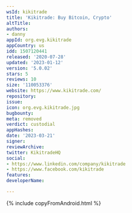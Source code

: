 ```yaml
---
wsId: kikitrade
title: 'Kikitrade: Buy Bitcoin, Crypto'
altTitle: 
authors:
- danny
appId: org.evg.kikitrade
appCountry: us
idd: 1507120441
released: '2020-07-28'
updated: '2023-01-12'
version: '5.0.02'
stars: 5
reviews: 10
size: '110053376'
website: https://www.kikitrade.com/
repository: 
issue: 
icon: org.evg.kikitrade.jpg
bugbounty: 
meta: removed
verdict: custodial
appHashes: 
date: '2023-03-21'
signer: 
reviewArchive: 
twitter: KikitradeHQ
social:
- https://www.linkedin.com/company/kikitrade
- https://www.facebook.com/kikitrade
features: 
developerName: 

---
```


 {% include copyFromAndroid.html %}
